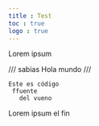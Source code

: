 ```yaml
---
title : Test
toc : true
logo : true
---
```


Lorem ipsum

/// sabias
Hola mundo
///

```
Este es código
 ffuente
   del vueno
```

Lorem ipsum el fin


